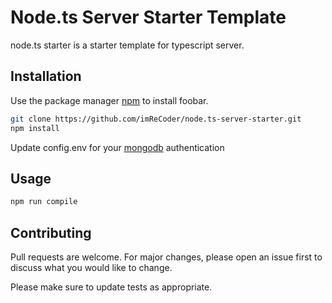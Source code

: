 # Node.ts Server Starter Template

node.ts starter is a starter template for typescript server.

## Installation

Use the package manager [npm](https://docs.npmjs.com/cli/v8/commands/npm-install) to install foobar.

```bash
git clone https://github.com/imReCoder/node.ts-server-starter.git
npm install 
```
Update config.env for your [mongodb](https://www.mongodb.com/cloud/atlas/lp/try2-in?utm_source=google&utm_campaign=gs_apac_india_search_core_brand_atlas_desktop&utm_term=mongodb&utm_medium=cpc_paid_search&utm_ad=e&utm_ad_campaign_id=12212624347&adgroup=115749713423&gclid=Cj0KCQiA_JWOBhDRARIsANymNOaoxbIjOhLH5J82caT82oCIJIa6iQ--dXw3DAw0xILxhAB7xv6uSF0aAoA_EALw_wcB) authentication

## Usage

```bash
npm run compile
```

## Contributing
Pull requests are welcome. For major changes, please open an issue first to discuss what you would like to change.

Please make sure to update tests as appropriate.

